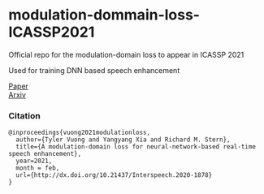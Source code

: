 # modulation-dommain-loss-ICASSP2021

Official repo for the modulation-domain loss to appear in ICASSP 2021

Used for training DNN based speech enhancement

[Paper](https://www.isca-speech.org/archive/Interspeech_2020/pdfs/1878.pdf)\
[Arxiv](https://arxiv.org/abs/2010.09151)

### Citation

```
@inproceedings{vuong2021modulationloss,
  author={Tyler Vuong and Yangyang Xia and Richard M. Stern},
  title={A modulation-domain loss for neural-network-based real-time speech enhancement},
  year=2021,
  month = feb,
  url={http://dx.doi.org/10.21437/Interspeech.2020-1878}
}

```
